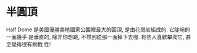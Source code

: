 # 半圓頂

Half Dome 是美國優勝美地國家公園裡最大的圓頂, 是由花崗岩組成的. 它陡峭的一面幾乎
是垂直的, 除非你想跳, 不然別從那一面掉下去喔. 有些人喜歡攀爬它, 甚至覺得很有挑戰
性!

